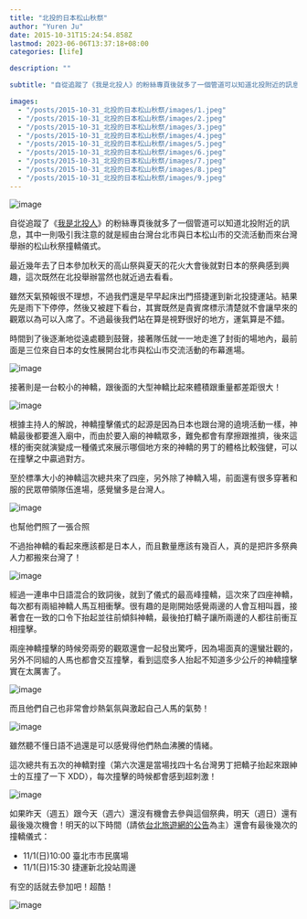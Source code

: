 ```yaml
---
title: "北投的日本松山秋祭"
author: "Yuren Ju"
date: 2015-10-31T15:24:54.858Z
lastmod: 2023-06-06T13:37:18+08:00
categories: [life]

description: ""

subtitle: "自從追蹤了《我是北投人》的粉絲專頁後就多了一個管道可以知道北投附近的訊息，其中一則吸引我注意的就是經由台灣台北市與日本松山市的交流活動而來台灣舉辦的松山秋祭撞轎儀式。"

images:
  - "/posts/2015-10-31_北投的日本松山秋祭/images/1.jpeg"
  - "/posts/2015-10-31_北投的日本松山秋祭/images/2.jpeg"
  - "/posts/2015-10-31_北投的日本松山秋祭/images/3.jpeg"
  - "/posts/2015-10-31_北投的日本松山秋祭/images/4.jpeg"
  - "/posts/2015-10-31_北投的日本松山秋祭/images/5.jpeg"
  - "/posts/2015-10-31_北投的日本松山秋祭/images/6.jpeg"
  - "/posts/2015-10-31_北投的日本松山秋祭/images/7.jpeg"
  - "/posts/2015-10-31_北投的日本松山秋祭/images/8.jpeg"
  - "/posts/2015-10-31_北投的日本松山秋祭/images/9.jpeg"
---
```


![image](/posts/2015-10-31_北投的日本松山秋祭/images/1.jpeg#layoutTextWidth)

自從追蹤了《[我是北投人](https://www.facebook.com/Beitoucitizens/)》的粉絲專頁後就多了一個管道可以知道北投附近的訊息，其中一則吸引我注意的就是經由台灣台北市與日本松山市的交流活動而來台灣舉辦的松山秋祭撞轎儀式。

最近幾年去了日本參加秋天的高山祭與夏天的花火大會後就對日本的祭典感到興趣，這次既然在北投舉辦當然也就近過去看看。

雖然天氣預報很不理想，不過我們還是早早起床出門搭捷運到新北投捷運站。結果先是雨下下停停，然後又被趕下看台，其實既然是貴賓席標示清楚就不會讓早來的觀眾以為可以入席了。不過最後我們站在算是視野很好的地方，運氣算是不錯。

時間到了後逐漸地從遠處聽到鼓聲，接著隊伍就一一地走進了封街的場地內，最前面是三位來自日本的女性展開台北市與松山市交流活動的布幕進場。

![image](/posts/2015-10-31_北投的日本松山秋祭/images/2.jpeg#layoutTextWidth)

接著則是一台較小的神轎，跟後面的大型神轎比起來體積跟重量都差距很大！

![image](/posts/2015-10-31_北投的日本松山秋祭/images/3.jpeg#layoutTextWidth)

根據主持人的解說，神轎撞擊儀式的起源是因為日本也跟台灣的遶境活動一樣，神轎最後都要進入廟中，而由於要入廟的神轎眾多，難免都會有摩擦跟推擠，後來這樣的衝突就演變成一種儀式來展示哪個地方來的神轎的男丁的體格比較強健，可以在撞擊之中贏過對方。

至於標準大小的神轎這次總共來了四座，另外除了神轎入場，前面還有很多穿著和服的民眾帶領隊伍進場，感覺蠻多是台灣人。

![image](/posts/2015-10-31_北投的日本松山秋祭/images/4.jpeg#layoutTextWidth)

也幫他們照了一張合照

不過抬神轎的看起來應該都是日本人，而且數量應該有幾百人，真的是把許多祭典人力都搬來台灣了！

![image](/posts/2015-10-31_北投的日本松山秋祭/images/5.jpeg#layoutTextWidth)

經過一連串中日語混合的致詞後，就到了儀式的最高峰撞轎，這次來了四座神轎，每次都有兩組神轎人馬互相衝擊。很有趣的是剛開始感覺兩邊的人會互相叫囂，接著會在一致的口令下抬起並往前傾斜神轎，最後拍打轎子讓所兩邊的人都往前衝互相撞擊。

兩座神轎撞擊的時候旁兩旁的觀眾還會一起發出驚呼，因為場面真的還蠻壯觀的，另外不同組的人馬也都會交互撞擊，看到這麼多人抬起不知道多少公斤的神轎撞擊實在太厲害了。

![image](/posts/2015-10-31_北投的日本松山秋祭/images/6.jpeg#layoutTextWidth)

而且他們自己也非常會炒熱氣氛與激起自己人馬的氣勢！

![image](/posts/2015-10-31_北投的日本松山秋祭/images/7.jpeg#layoutTextWidth)

雖然聽不懂日語不過還是可以感覺得他們熱血沸騰的情緒。

這次總共有五次的神轎對撞（第六次還是當場找四十名台灣男丁把轎子抬起來跟紳士的互撞了一下 XDD），每次撞擊的時候都會感到超刺激！

![image](/posts/2015-10-31_北投的日本松山秋祭/images/8.jpeg#layoutTextWidth)

如果昨天（週五）跟今天（週六）還沒有機會去參與這個祭典，明天（週日）還有最後幾次機會！明天的以下時間（請依[台北旅遊網的公告](http://www.travel.taipei/frontsite/tw/intro/activityListAction.do?method=doFindActivityById&menuId=2010107&activityId=25212)為主）還會有最後幾次的撞轎儀式：

- 11/1(日)10:00 臺北市市民廣場
- 11/1(日)15:30 捷運新北投站周邊

有空的話就去參加吧！超酷！

![image](/posts/2015-10-31_北投的日本松山秋祭/images/9.jpeg#layoutTextWidth)
